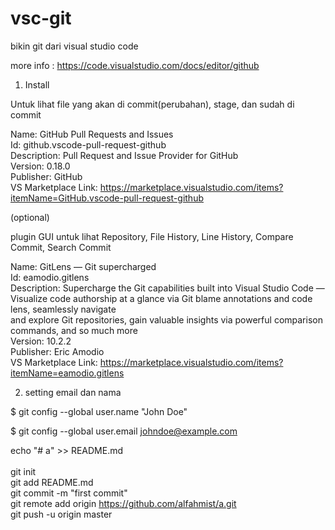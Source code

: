 # vsc-git
bikin git dari visual studio code

more info : https://code.visualstudio.com/docs/editor/github

1. Install

Untuk lihat file yang akan di commit(perubahan), stage, dan sudah di commit <br>

Name: GitHub Pull Requests and Issues <br>
Id: github.vscode-pull-request-github <br>
Description: Pull Request and Issue Provider for GitHub <br>
Version: 0.18.0 <br>
Publisher: GitHub <br>
VS Marketplace Link: https://marketplace.visualstudio.com/items?itemName=GitHub.vscode-pull-request-github <br>

(optional) 

plugin GUI untuk lihat Repository, File History, Line History, Compare Commit, Search Commit  <br>

Name: GitLens — Git supercharged <br>
Id: eamodio.gitlens <br>
Description: Supercharge the Git capabilities built into Visual Studio Code — Visualize code authorship at a glance via Git blame annotations and code lens, seamlessly navigate <br> and explore Git repositories, gain valuable insights via powerful comparison commands, and so much more <br>
Version: 10.2.2 <br>
Publisher: Eric Amodio <br>
VS Marketplace Link: https://marketplace.visualstudio.com/items?itemName=eamodio.gitlens <br>

2.  setting email dan nama

$ git config --global user.name "John Doe"

$ git config --global user.email johndoe@example.com <br>


echo "# a" >> README.md <br> <br>
git init <br>
git add README.md <br>
git commit -m "first commit" <br>
git remote add origin https://github.com/alfahmist/a.git <br>
git push -u origin master<br>
